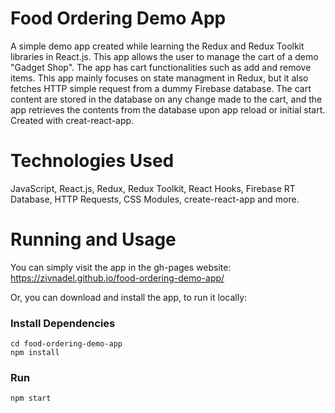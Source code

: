 # Food Ordering Demo App

A simple demo app created while learning the Redux and Redux Toolkit libraries in React.js.
This app allows the user to manage the cart of a demo "Gadget Shop". The app has cart functionalities such as add and remove items.
This app mainly focuses on state managment in Redux, but it also fetches HTTP simple request from a dummy Firebase database.
The cart content are stored in the database on any change made to the cart, and the app retrieves the contents from the database upon app reload or initial start.
Created with creat-react-app.

# Technologies Used
JavaScript, React.js, Redux, Redux Toolkit, React Hooks, Firebase RT Database, HTTP Requests, CSS Modules, create-react-app and more.

# Running and Usage

You can simply visit the app in the gh-pages website:
https://zivnadel.github.io/food-ordering-demo-app/

Or, you can download and install the app, to run it locally:

### Install Dependencies
```
cd food-ordering-demo-app
npm install
```
### Run
```
npm start
```
